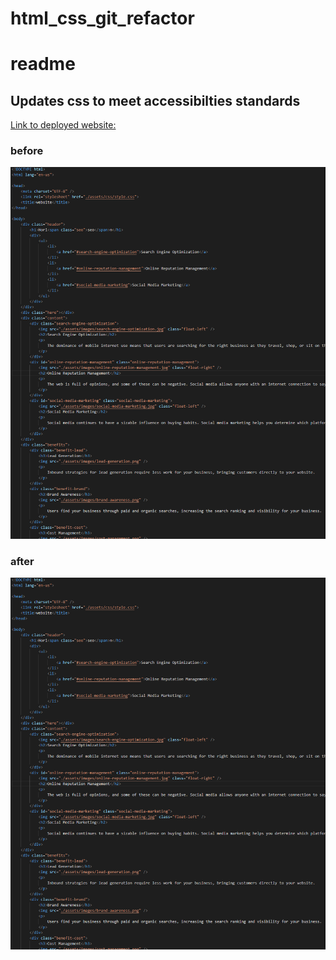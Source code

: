 # html_css_git_refactor

# readme

## Updates css to meet accessibilties standards

[Link to deployed website:](https://trv893.github.io/html_css_git_refactor/git)

### before
![image before refactor](./images/before.PNG)


### after
![image after refactor](./images/before.PNG)


